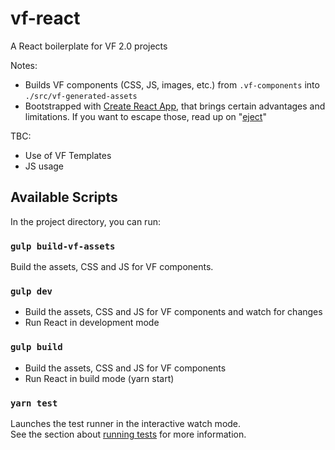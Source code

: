 # vf-react

A React boilerplate for VF 2.0 projects

Notes:

- Builds VF components (CSS, JS, images, etc.) from `.vf-components` into `./src/vf-generated-assets`
- Bootstrapped with [Create React App](https://github.com/facebook/create-react-app), that brings certain advantages and limitations. If you want to escape those, read up on "[eject](https://create-react-app.dev/docs/available-scripts#npm-run-eject)"

TBC:

- Use of VF Templates
- JS usage

## Available Scripts

In the project directory, you can run:

### `gulp build-vf-assets`

Build the assets, CSS and JS for VF components.

### `gulp dev`

- Build the assets, CSS and JS for VF components and watch for changes
- Run React in development mode

### `gulp build`

- Build the assets, CSS and JS for VF components
- Run React in build mode (yarn start)

### `yarn test`

Launches the test runner in the interactive watch mode.<br>
See the section about [running tests](https://facebook.github.io/create-react-app/docs/running-tests) for more information.
